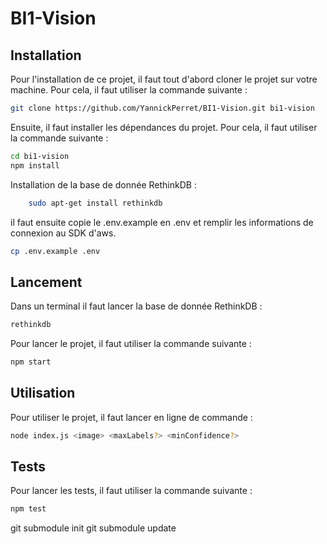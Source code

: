 # BI1-Vision

## Installation
Pour l'installation de ce projet, il faut tout d'abord cloner le projet sur votre machine. Pour cela, il faut utiliser la commande suivante :
```bash
git clone https://github.com/YannickPerret/BI1-Vision.git bi1-vision
```

Ensuite, il faut installer les dépendances du projet. Pour cela, il faut utiliser la commande suivante :
```bash
cd bi1-vision
npm install
```

Installation de la base de donnée RethinkDB :
```bash
    sudo apt-get install rethinkdb
```

il faut ensuite copie le .env.example en .env et remplir les informations de connexion au SDK d'aws.

```bash
cp .env.example .env
```

## Lancement
Dans un terminal il faut lancer la base de donnée RethinkDB :
```bash
rethinkdb
```

Pour lancer le projet, il faut utiliser la commande suivante :
```bash
npm start
```

## Utilisation
Pour utiliser le projet, il faut lancer en ligne de commande : 
```bash
node index.js <image> <maxLabels?> <minConfidence?>
```

## Tests
Pour lancer les tests, il faut utiliser la commande suivante :
```bash
npm test
```


git submodule init
git submodule update
